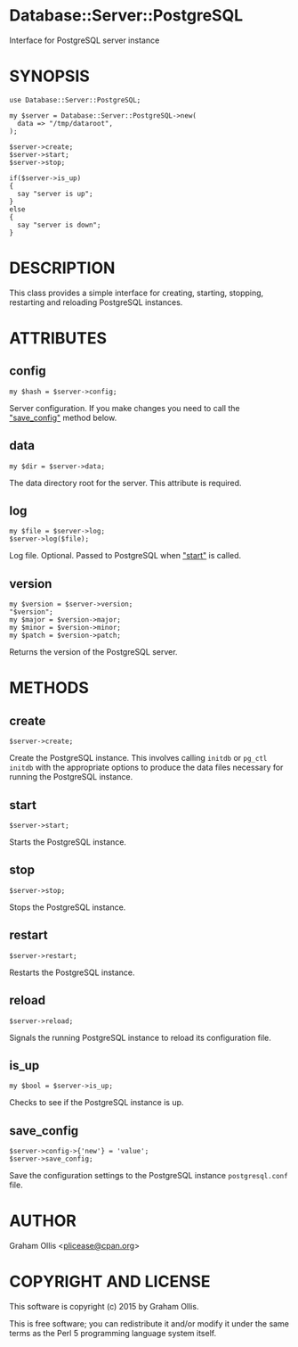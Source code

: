 # Database::Server::PostgreSQL

Interface for PostgreSQL server instance

# SYNOPSIS

    use Database::Server::PostgreSQL;
    
    my $server = Database::Server::PostgreSQL->new(
      data => "/tmp/dataroot",
    );
    
    $server->create;
    $server->start;
    $server->stop;
    
    if($server->is_up)
    {
      say "server is up";
    }
    else
    {
      say "server is down";
    }

# DESCRIPTION

This class provides a simple interface for creating, starting, stopping,
restarting and reloading PostgreSQL instances.

# ATTRIBUTES

## config

    my $hash = $server->config;

Server configuration.  If you make changes you need to
call the ["save\_config"](#save_config) method below.

## data

    my $dir = $server->data;

The data directory root for the server.  This
attribute is required.

## log

    my $file = $server->log;
    $server->log($file);

Log file.  Optional.  Passed to PostgreSQL when ["start"](#start) is called.

## version

    my $version = $server->version;
    "$version";
    my $major = $version->major;
    my $minor = $version->minor;
    my $patch = $version->patch;

Returns the version of the PostgreSQL server.

# METHODS

## create

    $server->create;

Create the PostgreSQL instance.  This involves calling `initdb`
or `pg_ctl initdb` with the appropriate options to produce the
data files necessary for running the PostgreSQL instance.

## start

    $server->start;

Starts the PostgreSQL instance.

## stop

    $server->stop;

Stops the PostgreSQL instance.

## restart

    $server->restart;

Restarts the PostgreSQL instance.

## reload

    $server->reload;

Signals the running PostgreSQL instance to reload its configuration file.

## is\_up

    my $bool = $server->is_up;

Checks to see if the PostgreSQL instance is up.

## save\_config

    $server->config->{'new'} = 'value';
    $server->save_config;

Save the configuration settings to the PostgreSQL instance 
`postgresql.conf` file.

# AUTHOR

Graham Ollis &lt;plicease@cpan.org>

# COPYRIGHT AND LICENSE

This software is copyright (c) 2015 by Graham Ollis.

This is free software; you can redistribute it and/or modify it under
the same terms as the Perl 5 programming language system itself.
